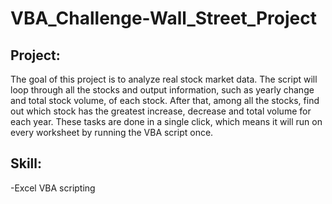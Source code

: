 # VBA_Challenge-Wall_Street_Project

## Project:
The goal of this project is to analyze real stock market data. The script will loop through all the stocks and output information, such as yearly change and total stock volume, of each stock. After that, among all the stocks, find out which stock has the greatest increase, decrease and total volume for each year. These tasks are done in a single click, which means it will run on every worksheet by running the VBA script once.



## Skill:

-Excel VBA scripting

